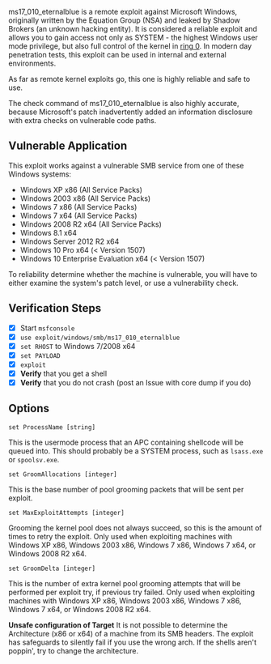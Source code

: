 ms17_010_eternalblue is a remote exploit against Microsoft Windows, originally written by the
Equation Group (NSA) and leaked by Shadow Brokers (an unknown hacking entity). It is
considered a reliable exploit and allows you to gain access not only as SYSTEM - the highest Windows
user mode privilege, but also full control of the kernel in [ring 0](https://en.wikipedia.org/wiki/Protection_ring). In modern day penetration tests,
this exploit can be used in internal and external environments.

As far as remote kernel exploits go, this one is highly reliable and safe to use.

The check command of ms17_010_eternalblue is also highly accurate, because Microsoft's patch
inadvertently added an information disclosure with extra checks on vulnerable code paths.

## Vulnerable Application

This exploit works against a vulnerable SMB service from one of these Windows systems:


* Windows XP x86 (All Service Packs)
* Windows 2003 x86 (All Service Packs)
* Windows 7 x86 (All Service Packs)
* Windows 7 x64 (All Service Packs)
* Windows 2008 R2 x64 (All Service Packs)
* Windows 8.1 x64
* Windows Server 2012 R2 x64
* Windows 10 Pro x64 (< Version 1507)
* Windows 10 Enterprise Evaluation x64 (< Version 1507)

To reliability determine whether the machine is vulnerable, you will have to either examine
the system's patch level, or use a vulnerability check.

## Verification Steps

- [x] Start `msfconsole`
- [x] `use exploit/windows/smb/ms17_010_eternalblue`
- [x] `set RHOST` to Windows 7/2008 x64
- [x] `set PAYLOAD`
- [x] `exploit`
- [x] **Verify** that you get a shell
- [x] **Verify** that you do not crash (post an Issue with core dump if you do)

## Options

```
set ProcessName [string]
```

This is the usermode process that an APC containing shellcode will be queued into.
This should probably be a SYSTEM process, such as `lsass.exe` or `spoolsv.exe`.

```
set GroomAllocations [integer]
```

This is the base number of pool grooming packets that will be sent per exploit.

```
set MaxExploitAttempts [integer]
```

Grooming the kernel pool does not always succeed, so this is the amount of times to retry
the exploit. Only used when exploiting machines with Windows XP x86, Windows 2003 x86, Windows 7 x86, Windows 7 x64, or Windows 2008 R2 x64.

```
set GroomDelta [integer]
```

This is the number of extra kernel pool grooming attempts that will be performed per exploit try, if previous try failed. Only used when
exploiting machines with Windows XP x86, Windows 2003 x86, Windows 7 x86, Windows 7 x64, or Windows 2008 R2 x64.

**Unsafe configuration of Target**
It is not possible to determine the Architecture (x86 or x64) of a machine from its
SMB headers. The exploit has safeguards to silently fail if you use the wrong arch.
If the shells aren't poppin', try to change the architecture.
